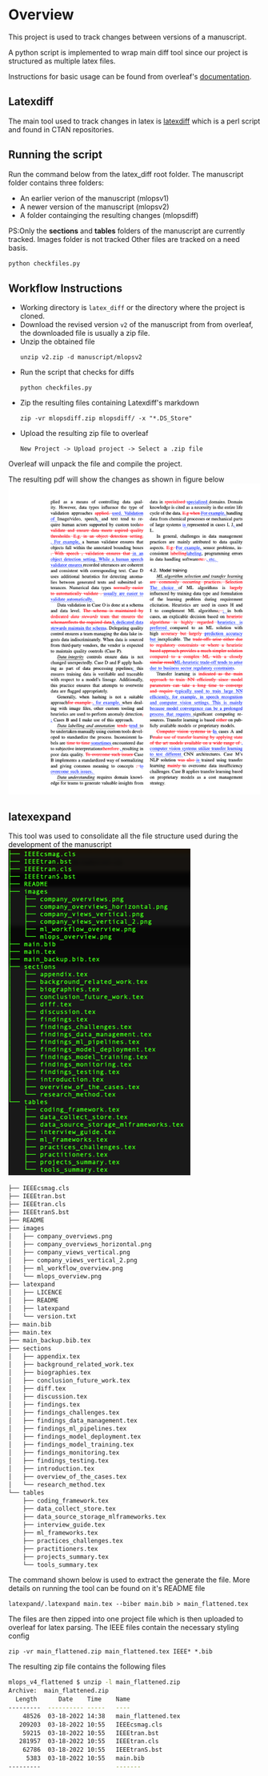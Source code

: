 # Overview
This project is used to track changes between versions of a manuscript.

A python script is implemented to wrap main diff tool since our
project is structured as multiple latex files.

Instructions for basic usage can be found from overleaf's
[documentation](https://www.overleaf.com/learn/latex/Articles/Using_Latexdiff_For_Marking_Changes_To_Tex_Documents).

## Latexdiff

The main tool used to track changes in latex is
[latexdiff](https://www.ctan.org/tex-archive/support/latexdiff) which
is a perl script and found in CTAN repositories.

## Running the script
Run the command below from the latex_diff root folder.
The manuscript folder contains three folders:
- An earlier verion of the manuscript (mlopsv1)
- A newer version of the manuscript (mlopsv2)
- A folder containging the resulting changes (mlopsdiff)

PS:Only the **sections** and **tables** folders of the manuscript are
currently tracked. Images folder is not tracked
Other files are tracked on a need basis.

```python
python checkfiles.py
```
## Workflow Instructions
- Working directory is `latex_diff` or the directory where the project is cloned.
- Download the revised version `v2` of the manuscript from from overleaf, the downloaded file is usually a zip file.
- Unzip the obtained file
  ```
  unzip v2.zip -d manuscript/mlopsv2
  ```
- Run the script that checks for diffs
  ```
  python checkfiles.py
  ```
- Zip the resulting files containing Latexdiff's markdown
  ```
  zip -vr mlopsdiff.zip mlopsdiff/ -x "*.DS_Store"
  ```
- Upload the resulting zip file to overleaf
  ```
  New Project -> Upload project -> Select a .zip file
  ```

Overleaf will unpack the file and compile the project.

The resulting pdf will show the changes as shown in figure below
![sample tracked changes](./sample_changes_pg6.png)


## latexexpand

This tool was used to consolidate all the file structure used during
the development of the manuscript ![development manuscript structure](./manuscript_file_structure.png)

```
├── IEEEcsmag.cls
├── IEEEtran.bst
├── IEEEtran.cls
├── IEEEtranS.bst
├── README
├── images
│   ├── company_overviews.png
│   ├── company_overviews_horizontal.png
│   ├── company_views_vertical.png
│   ├── company_views_vertical_2.png
│   ├── ml_workflow_overview.png
│   └── mlops_overview.png
├── latexpand
│   ├── LICENCE
│   ├── README
│   ├── latexpand
│   └── version.txt
├── main.bib
├── main.tex
├── main_backup.bib.tex
├── sections
│   ├── appendix.tex
│   ├── background_related_work.tex
│   ├── biographies.tex
│   ├── conclusion_future_work.tex
│   ├── diff.tex
│   ├── discussion.tex
│   ├── findings.tex
│   ├── findings_challenges.tex
│   ├── findings_data_management.tex
│   ├── findings_ml_pipelines.tex
│   ├── findings_model_deployment.tex
│   ├── findings_model_training.tex
│   ├── findings_monitoring.tex
│   ├── findings_testing.tex
│   ├── introduction.tex
│   ├── overview_of_the_cases.tex
│   └── research_method.tex
└── tables
    ├── coding_framework.tex
    ├── data_collect_store.tex
    ├── data_source_storage_mlframeworks.tex
    ├── interview_guide.tex
    ├── ml_frameworks.tex
    ├── practices_challenges.tex
    ├── practitioners.tex
    ├── projects_summary.tex
    └── tools_summary.tex
```
The command shown below is used to extract the generate the file. More
details on running the tool can be found on it's README file

```
latexpand/.latexpand main.tex --biber main.bib > main_flattened.tex
```

The files are then zipped into one project file which is then uploaded
to overleaf for latex parsing. The IEEE files contain the necessary
styling config

```
zip -vr main_flattened.zip main_flattened.tex IEEE* *.bib
```

The resulting zip file contains the following files
```bash
mlops_v4_flattened $ unzip -l main_flattened.zip 
Archive:  main_flattened.zip
  Length      Date    Time    Name
---------  ---------- -----   ----
    48526  03-18-2022 14:38   main_flattened.tex
   209203  03-18-2022 10:55   IEEEcsmag.cls
    59215  03-18-2022 10:55   IEEEtran.bst
   281957  03-18-2022 10:55   IEEEtran.cls
    62786  03-18-2022 10:55   IEEEtranS.bst
     5383  03-18-2022 10:55   main.bib
---------                     -------
```